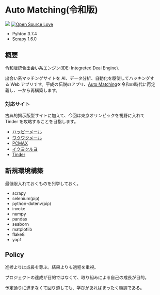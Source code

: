 # Auto Matching(令和版)

![](https://img.shields.io/github/issues/peach-hack/auto-matching-reiwa.svg)
[![Open Source Love](https://badges.frapsoft.com/os/v3/open-source.svg?v=103)](https://github.com/peach-hack/auto-matching-reiwa/)

* Pyhton 3.7.4
* Scrapy 1.6.0

## 概要

令和版統合出会い系エンジン(IDE: Integreted Deai Engine).

出会い系マッチングサイトを AI、データ分析、自動化を駆使してハッキングする Web アプリです。平成の伝説のアプリ、[Auto Matching](https://github.com/peach-hack/auto-matching)を令和の時代に再定義し、一から再構築します。

### 対応サイト

古典的掲示版型サイトに加えて、今回は東京オリンピックを視野に入れて Tinder を攻略することを目指します。

- [ハッピーメール](https://happymail.co.jp/?af14212217)
- [ワクワクメール](https://550909.com/?f6858637)
- [PCMAX](https://pcmax.jp/lp/?ad_id=rm181904)
- [イクヨクルヨ](https://194964.com/AF1213451)
- [Tinder](https://tinder.com/)

## 新規環境構築

最低限入れておくものを列挙しておく。

* scrapy
* selenium(pip)
* python-dotenv(pip)
* invoke
* numpy
* pandas
* seaborn
* matplotlib
* flake8
* yapf

## Policy

進捗よりは成長を尊ぶ。結果よりも過程を重視。

プロジェクトの達成が目的ではなくて、取り組みによる自己の成長が目的。

予定通りに進まなくて回り道しても、学びがあればまったく順調である。
